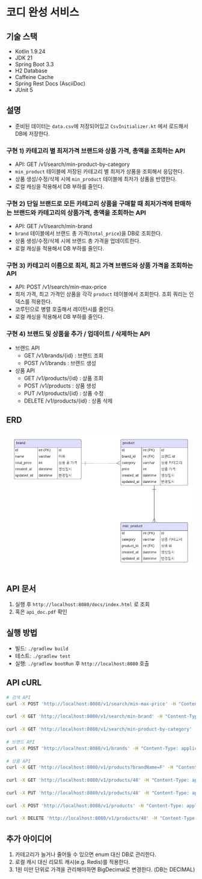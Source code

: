 # 코디 완성 서비스

## 기술 스택

- Kotlin 1.9.24
- JDK 21
- Spring Boot 3.3
- H2 Database
- Caffeine Cache
- Spring Rest Docs (AsciiDoc)
- JUnit 5

## 설명

- 준비된 데이터는 `data.csv`에 저장되어있고 `CsvInitializer.kt` 에서 로드해서 DB에 저장한다.

### 구현 1) 카테고리 별 최저가격 브랜드와 상품 가격, 총액을 조회하는 API

- API: GET /v1/search/min-product-by-category
- `min_product` 테이블에 저장된 카테고리 별 최저가 상품을 조회해서 응답한다.
- 상품 생성/수정/삭제 시에 `min_product` 테이블에 최저가 상품을 반영한다.
- 로컬 캐싱을 적용해서 DB 부하를 줄인다.

### 구현 2) 단일 브랜드로 모든 카테고리 상품을 구매할 때 최저가격에 판매하는 브랜드와 카테고리의 상품가격, 총액을 조회하는 API

- API: GET /v1/search/min-brand
- `brand` 테이블에서 브랜드 총 가격(`total_price`)을 DB로 조회한다.
- 상품 생성/수정/삭제 시에 브랜드 총 가격을 업데이트한다.
- 로컬 캐싱을 적용해서 DB 부하를 줄인다.

### 구현 3) 카테고리 이름으로 최저, 최고 가격 브랜드와 상품 가격을 조회하는 API

- API: POST /v1/search/min-max-price
- 최저 가격, 최고 가격인 상품을 각각 `product` 테이블에서 조회한다. 조회 쿼리는 인덱스를 적용한다.
- 코루틴으로 병렬 호출해서 레이턴시를 줄인다.
- 로컬 캐싱을 적용해서 DB 부하를 줄인다.

### 구현 4) 브랜드 및 상품을 추가 / 업데이트 / 삭제하는 API

- 브랜드 API
    - GET /v1/brands/{id} : 브랜드 조회
    - POST /v1/brands : 브랜드 생성
- 상품 API
    - GET /v1/products/{id} : 상품 조회
    - POST /v1/products : 상품 생성
    - PUT /v1/products/{id} : 상품 수정
    - DELETE /v1/products/{id} : 상품 삭제

## ERD

![ERD](./erd.png)

## API 문서

1. 실행 후 `http://localhost:8080/docs/index.html` 로 조회
2. 혹은 `api_doc.pdf` 확인

## 실행 방법

- 빌드: `./gradlew build`
- 테스트: `./gradlew test`
- 실행: `./gradlew bootRun` 후 `http://localhost:8080` 호출

## API cURL

```bash
# 검색 API
curl -X POST 'http://localhost:8080/v1/search/min-max-price' -H "Content-Type: application/json" -d '{"category": "상의"}'

curl -X GET 'http://localhost:8080/v1/search/min-brand' -H "Content-Type: application/json"

curl -X GET 'http://localhost:8080/v1/search/min-product-by-category' -H "Content-Type: application/json"

# 브랜드 API
curl -X POST 'http://localhost:8080/v1/brands' -H "Content-Type: application/json" -d '{"name": "Z"}'

# 상품 API
curl -X GET 'http://localhost:8080/v1/products?brandName=F' -H "Content-Type: application/json"

curl -X GET 'http://localhost:8080/v1/products/48' -H "Content-Type: application/json"

curl -X PUT 'http://localhost:8080/v1/products/48' -H "Content-Type: application/json" -d '{"category":"액세서리","price":1000}'

curl -X POST 'http://localhost:8080/v1/products' -H "Content-Type: application/json" -d '{"brandId": 6, "category":"액세서리","price":500}'

curl -X DELETE 'http://localhost:8080/v1/products/48' -H "Content-Type: application/json"
```

## 추가 아이디어

1. 카테고리가 늘거나 줄어들 수 있으면 enum 대신 DB로 관리한다.
2. 로컬 캐시 대신 리모트 캐시(e.g. Redis)를 적용한다.
3. 1원 미만 단위로 가격을 관리해야하면 BigDecimal로 변경한다. (DB는 DECIMAL)